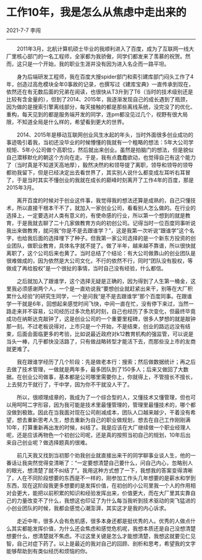 工作10年，我是怎么从焦虑中走出来的
===

2021-7-7 李闯

--------------
&emsp;&emsp;2011年3月，北航计算机硕士毕业的我顺利进入了百度，成为了互联网一线大厂里核心部门的一名工程师，全家都为我骄傲，同学们都发来了羡慕的祝贺。然而，这只是一个开始，我的职业生涯并没有因为进入名企而一路平坦。

&emsp;&emsp;身为后端研发工程师，我在百度大搜spider部门和索引建库部门闷头工作了4年，创造过高危模块全年0事故的记录，也撰写过《建库宝典》一直传承到现在，依然还在有无数后面的兄弟在阅读，也很快从T3升到了T6（当时的技术级别还是比较有含金量的），但到了2014、2015年，我逐渐发现自己的成长遇到了瓶颈，因为做的是搜索引擎离线部分，每天接触的都是那些离线系统，没完没了的优化、重构，每天见到的都是服务端开发的同学，连pm都没见过几个，视野有很大局限，不知道全局是什么样的，希望看到更大的世界。

&emsp;&emsp;2014、2015年是移动互联网创业风生水起的年头，当时外面很多创业成功的事迹吸引着我，当初还没毕业的时候懵懂的我就有一个粗略的想法：5年大公司学规矩、5年小公司做个高职位，然后就出来创业。虽然是拍脑门的想法，但是貌似自己潜移默化的朝这个方向在走。于是，我有点蠢蠢欲动，也觉得自己有这个能力了（当时真是不知道天高地厚），毅然决然的和领导提了离职，领导和领导的领导都劝我留下，但是已经决定出去看世界了，其实别人说什么都变成左耳听右耳冒了，于是当时其实不懂创业的我就在成长的巅峰时刻离开了工作4年的百度，那是2015年3月。

&emsp;&emsp;离开百度的时候对于创业这件事，我觉得我的想法还算是成熟的，自己只懂技术，所以直接干根本干不了，就加入一家创业公司，看看别人怎么做的。在行业的选择上，一定要选对人类有意义的，有使命感的行业，所以第一个想到的就是教育，于是我就去聊了二十几家做教育方向的初创公司。记得当时一位百度同事听说我出来做教育，就问我“你是不是去跟谁学？”，这是我第一次听说“跟谁学”这个名字，也给我后面的选择埋下了种子。但我第一家公司选择的是一个新东方投资的创业团队，做职业教育，具体名字就不提了。做了半年，越来越不靠谱，所以很快就离职了，这个公司后来也黄了。当时总结了个结论：有大公司做靠山的创业团队是很难做成的，因为依然是大公司文化，不行的依然不行，同时“团队没有股权，等做成了再给股权”是一个很扯的事情，当时自己没有经验，什么都信。

&emsp;&emsp;之后就加入了跟谁学，这个选择无疑是正确的，因为得到了人生第一桶金，这里我必须感谢两个人，一个是一直劝说我“要想创业就赶紧出来干，别等在大厂积累什么经验”的研究生同学，一个是问我“是不是去跟谁学”那个百度同事。在跟谁学一干就是6年，回想起来感觉时间飞快，中间一直在忙，没有停下来过，当然一路走来并不容易，公司经历过多次危机时刻，自己也经历了多次变化，但最终毕竟成功在纳斯达克敲钟了，这是创业公司的一个重要里程碑，很多人梦想的就是敲钟那一刻。不过老板说得对，上市只是一个开始，不是结束，创业的路远远没有结束，后面会面临更多的考验，比如说最近政府对k12教育机构的强监管，可以说是当头一棒，几乎都快没活路了，只有做战略转型才能活下去，而那些没上市的友商就更难了。

&emsp;&emsp;我在跟谁学经历了几个阶段：先是做老本行：搜索；然后做数据统计；再之后去做了技术管理，一做就是两年多，最多团队到了150多人；后来又做回了大数据。在创业公司做事，基本都是公司哪里需要你上，你就得上，不管擅长不擅长，上去努力干就行了，干中学，因为你不干就没人干了。

&emsp;&emsp;所以，很顺理成章的，我成为了一个综合型的人，又懂技术又懂管理，但也可以用呵呵二字形容，因为我可能是技术里最懂管理的，管理里最懂技术的，哪个都没做到极致。因此在当我面对现在公司削减成本，团队人口越来越少，干着没有希望，想去重新思考人生，想去重新为自己的职业做规划，想去在自己工作刚刚满10年，打算重新再出发的时候，纠结了。我是应该在大厂继续做一个职业经理人呢，还是应该再物色一个初创公司呢，还是真的按照当初自己的规划，10年后出来自己创业呢？做选择题真的很难。

&emsp;&emsp;前几天我又找到当初那个劝我创业就直接出来干的同学聊事业谈人生，他的一番话让我突然觉得变清晰了：“一定要想清楚自己要什么，问自己内心，忽略别人的眼光，想清楚了就不纠结了”。我用这种方式想了一下，我想我的答案变得清晰了，人在不同阶段想要的东西是不一样的，刚参加工作头几年想要的是薪水和学到东西，现在这阶段我更多想要的是发挥价值，在初创的小公司里我一个人的作用相对会更大，能把以前积累的知识和经验发挥出来，价值更大，而在大厂里其实靠自己的力量改变不了什么，我想这也印证了为什么每当我听到技术驱动的突飞猛进的小创业团队的时候，我都会感觉心潮澎湃，其实这才是我的内心诉求。

&emsp;&emsp;走近中年，很多人会有危机感，很多本身还都是挺优秀的人。优秀的人做点什么其实都能发挥价值，为什么还会焦虑和感觉危机呢，我想本质还是自己没想清楚想要什么，想清楚就不焦虑。不过这里关键是怎么才能想清楚，我想这就要见仁见智，自己对症下药了。以上是最近的我对自己的回顾、剖析和思考，希望我的文字能够帮助到有类似经历和烦恼的你。
